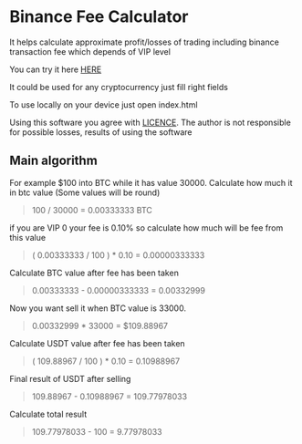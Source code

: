 # Binance Fee Calculator

It helps calculate approximate profit/losses of trading including binance transaction fee which depends of VIP level 

You can try it here [HERE](https://svtcore.github.io/binance-fee-calculator "HERE")

It could be used for any cryptocurrency just fill right fields

To use locally on your device just open index.html

Using this software you agree with [LICENCE](../master/LICENSE). The author is not responsible for possible losses, results of using the software

## Main algorithm

For example $100 into BTC while it has value 30000. Calculate how much it in btc value (Some values will be round)
> 100 / 30000 = 0.00333333 BTC

if you are VIP 0 your fee is 0.10% so calculate how much will be fee from this value
> ( 0.00333333 / 100 ) * 0.10 = 0.00000333333

Calculate BTC value after fee has been taken
> 0.00333333 - 0.00000333333 = 0.00332999

Now you want sell it when BTC value is 33000.
> 0.00332999 * 33000 = $109.88967

Calculate USDT value after fee has been taken
> ( 109.88967 / 100 ) * 0.10 = 0.10988967

Final result of USDT after selling
> 109.88967 - 0.10988967 = 109.77978033

Calculate total result
> 109.77978033 - 100 = 9.77978033
